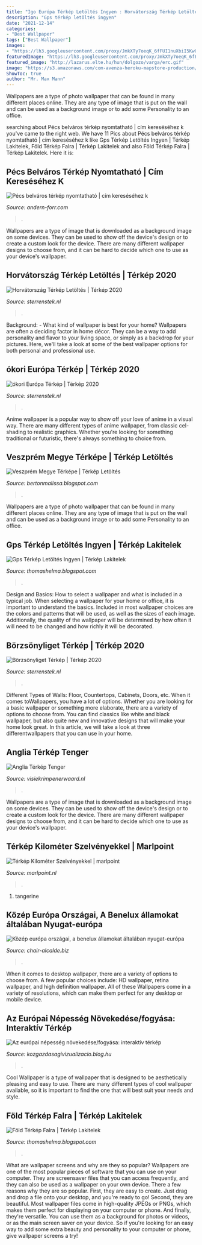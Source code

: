 ```yaml
---
title: "Igo Európa Térkép Letöltés Ingyen : Horvátország Térkép Letöltés"
description: "Gps térkép letöltés ingyen"
date: "2021-12-14"
categories:
- "Best Wallpaper"
tags: ["Best Wallpaper"]
images:
- "https://lh3.googleusercontent.com/proxy/JmkXTy7oeqK_6fFUI1nuXbiI5KwOBuf67NatBYtR73X5uIvRkq87qo-k6HD7L3mcZihC8-DLrGu8DOgxqww0=w1200-h630-p-k-no-nu"
featuredImage: "https://lh3.googleusercontent.com/proxy/JmkXTy7oeqK_6fFUI1nuXbiI5KwOBuf67NatBYtR73X5uIvRkq87qo-k6HD7L3mcZihC8-DLrGu8DOgxqww0=w1200-h630-p-k-no-nu"
featured_image: "http://lazarus.elte.hu/hun/dolgozo/varga/erc.gif"
image: "https://s3.amazonaws.com/com-avenza-heroku-mapstore-production/VendorMaps/129/20141017053002_Veszprem_megye_GEO_preview_0.jpg"
ShowToc: true
author: "Mr. Max Mann"
---
```





Wallpapers are a type of photo wallpaper that can be found in many different places online. They are any type of image that is put on the wall and can be used as a background image or to add some Personality to an office.

	

		
searching about Pécs belváros térkép nyomtatható | cím kereséséhez k you've came to the right web. We have 11 Pics about Pécs belváros térkép nyomtatható | cím kereséséhez k like Gps Térkép Letöltés Ingyen | Térkép Lakitelek, Föld Térkép Falra | Térkép Lakitelek and also Föld Térkép Falra | Térkép Lakitelek. Here it is:
		
    
## Pécs Belváros Térkép Nyomtatható | Cím Kereséséhez K

<img loading=lazy src="https://andern-forr.com/xgbjw/xOfJX0LdmZ8FirtByG4urgHaFj.jpg" onerror="this.onerror=null;this.src='https://tse2.mm.bing.net/th?id=OIP.psuPk-Yo2ni-iDm8_h_jcwAAAA&amp;pid=15.1';" alt="Pécs belváros térkép nyomtatható | cím kereséséhez k">

_Source: andern-forr.com_

>. 

	

Wallpapers are a type of image that is downloaded as a background image on some devices. They can be used to show off the device's design or to create a custom look for the device. There are many different wallpaper designs to choose from, and it can be hard to decide which one to use as your device's wallpaper.

    
## Horvátország Térkép Letöltés | Térkép 2020

<img loading=lazy src="https://www.baraka.hu/image/314x314/2586.jpg" onerror="this.onerror=null;this.src='https://tse1.mm.bing.net/th?id=OIP.TH8cZo6gyY2EASiQKKZi4QAAAA&amp;pid=15.1';" alt="Horvátország Térkép Letöltés | Térkép 2020">

_Source: sterrenstek.nl_

>. 

	

Background: - What kind of wallpaper is best for your home?
Wallpapers are often a deciding factor in home décor. They can be a way to add personality and flavor to your living space, or simply as a backdrop for your pictures. Here, we'll take a look at some of the best wallpaper options for both personal and professional use.

    
## ókori Európa Térkép | Térkép 2020

<img loading=lazy src="https://hu.maps-greece.com/img/1200/spárta-ókori-görögország-térkép.jpg" onerror="this.onerror=null;this.src='https://tse3.mm.bing.net/th?id=OIP.acip5Lneklacmd48LE17IAHaHD&amp;pid=15.1';" alt="ókori Európa Térkép | Térkép 2020">

_Source: sterrenstek.nl_

>. 

	

Anime wallpaper is a popular way to show off your love of anime in a visual way. There are many different types of anime wallpaper, from classic cel-shading to realistic graphics. Whether you're looking for something traditional or futuristic, there's always something to choice from.

    
## Veszprém Megye Térképe | Térkép Letöltés

<img loading=lazy src="https://s3.amazonaws.com/com-avenza-heroku-mapstore-production/VendorMaps/129/20141017053002_Veszprem_megye_GEO_preview_0.jpg" onerror="this.onerror=null;this.src='https://tse4.mm.bing.net/th?id=OIP.6dxKqq0BP_TFM2L3txp9ZAHaGm&amp;pid=15.1';" alt="Veszprém Megye Térképe | Térkép Letöltés">

_Source: bertonmalissa.blogspot.com_

>. 

	



Wallpapers are a type of photo wallpaper that can be found in many different places online. They are any type of image that is put on the wall and can be used as a background image or to add some Personality to an office.

    
## Gps Térkép Letöltés Ingyen | Térkép Lakitelek

<img loading=lazy src="https://lh3.googleusercontent.com/proxy/JmkXTy7oeqK_6fFUI1nuXbiI5KwOBuf67NatBYtR73X5uIvRkq87qo-k6HD7L3mcZihC8-DLrGu8DOgxqww0=w1200-h630-p-k-no-nu" onerror="this.onerror=null;this.src='https://tse2.mm.bing.net/th?id=OIP.m9fTZDD_Usf6oVM2v7YgkgHaE3&amp;pid=15.1';" alt="Gps Térkép Letöltés Ingyen | Térkép Lakitelek">

_Source: thomashelma.blogspot.com_

>. 

	

Design and Basics: How to select a wallpaper and what is included in a typical job.
When selecting a wallpaper for your home or office, it is important to understand the basics. Included in most wallpaper choices are the colors and patterns that will be used, as well as the sizes of each image. Additionally, the quality of the wallpaper will be determined by how often it will need to be changed and how richly it will be decorated.

    
## Börzsönyliget Térkép | Térkép 2020

<img loading=lazy src="https://borzsonyliget.hu/wp-content/uploads/2017/06/terkep.jpg" onerror="this.onerror=null;this.src='https://tse2.mm.bing.net/th?id=OIP.8RWo5Dc-hOgOF-6OX4HzVgHaEi&amp;pid=15.1';" alt="Börzsönyliget Térkép | Térkép 2020">

_Source: sterrenstek.nl_

>. 

	

Different Types of Walls: Floor, Countertops, Cabinets, Doors, etc.
When it comes toWallpapers, you have a lot of options. Whether you are looking for a basic wallpaper or something more elaborate, there are a variety of options to choose from. You can find classics like white and black wallpaper, but also quite new and innovative designs that will make your home look great. In this article, we will take a look at three differentwallpapers that you can use in your home.

    
## Anglia Térkép Tenger

<img loading=lazy src="http://egyesult-kiralysag.terkepek.net/egyesult-kiralysag-terkep.jpg" onerror="this.onerror=null;this.src='https://tse2.mm.bing.net/th?id=OIP.IKnM36qe-eBnjTVeLXhIdAHaIT&amp;pid=15.1';" alt="Anglia Térkép Tenger">

_Source: visiekrimpenerwaard.nl_

>. 

	

Wallpapers are a type of image that is downloaded as a background image on some devices. They can be used to show off the device's design or to create a custom look for the device. There are many different wallpaper designs to choose from, and it can be hard to decide which one to use as your device's wallpaper.

    
## Térkép Kilométer Szelvényekkel | Marlpoint

<img loading=lazy src="http://lazarus.elte.hu/hun/dolgozo/varga/erc.gif" onerror="this.onerror=null;this.src='https://tse4.mm.bing.net/th?id=OIP.6XB7ruxidDF7kBxf5vrj9AHaEs&amp;pid=15.1';" alt="Térkép Kilométer Szelvényekkel | marlpoint">

_Source: marlpoint.nl_

>. 

	

1. tangerine 

    
## Közép Európa Országai, A Benelux államokat általában Nyugat-európa

<img loading=lazy src="http://chair-alcalde.biz/mig/DNTI3P90F7Bfgd4UXb7S-gAAAA.jpg" onerror="this.onerror=null;this.src='https://tse4.mm.bing.net/th?id=OIP.Fc5Z6lIsDSKapa3dNVu2kAAAAA&amp;pid=15.1';" alt="Közép európa országai, a benelux államokat általában nyugat-európa">

_Source: chair-alcalde.biz_

>. 

	

When it comes to desktop wallpaper, there are a variety of options to choose from. A few popular choices include: HD wallpaper, retina wallpaper, and high definition wallpaper. All of these Wallpapers come in a variety of resolutions, which can make them perfect for any desktop or mobile device. 

    
## Az Európai Népesség Növekedése/fogyása: Interaktív Térkép

<img loading=lazy src="https://m.blog.hu/ko/kozgazdasagivizualizacio/image/europa-nepessege.jpg" onerror="this.onerror=null;this.src='https://tse3.mm.bing.net/th?id=OIP.jrgpTKd3xHFYbVWEbrgnYQHaEd&amp;pid=15.1';" alt="Az európai népesség növekedése/fogyása: interaktív térkép">

_Source: kozgazdasagivizualizacio.blog.hu_

>. 

	

Cool Wallpaper is a type of wallpaper that is designed to be aesthetically pleasing and easy to use. There are many different types of cool wallpaper available, so it is important to find the one that will best suit your needs and style.

    
## Föld Térkép Falra | Térkép Lakitelek

<img loading=lazy src="https://mindentudasboltja.hu/img/69254/12700972FL/12700972FL.jpg" onerror="this.onerror=null;this.src='https://tse3.mm.bing.net/th?id=OIP.guFwii1mYicZNFqw6XHC_AHaEt&amp;pid=15.1';" alt="Föld Térkép Falra | Térkép Lakitelek">

_Source: thomashelma.blogspot.com_

>. 

	

What are wallpaper screens and why are they so popular?
Wallpapers are one of the most popular pieces of software that you can use on your computer. They are screensaver files that you can access frequently, and they can also be used as a wallpaper on your own device. There a few reasons why they are so popular. First, they are easy to create. Just drag and drop a file onto your desktop, and you're ready to go! Second, they are beautiful. Most wallpaper files come in high-quality JPEGs or PNGs, which makes them perfect for displaying on your computer or phone. And finally, they're versatile. You can use them as a background for photos or videos, or as the main screen saver on your device. So if you're looking for an easy way to add some extra beauty and personality to your computer or phone, give wallpaper screens a try!

